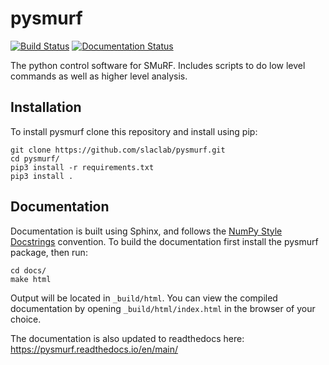 # pysmurf

[![Build Status](https://github.com/slaclab/pysmurf/workflows/CI/CD/badge.svg)](https://github.com/slaclab/pysmurf/actions?query=workflow%3ACI%2FCD) [![Documentation Status](https://readthedocs.org/projects/pysmurf/badge/?version=main)](https://pysmurf.readthedocs.io/en/main/?badge=main)

The python control software for SMuRF. Includes scripts to do low level
commands as well as higher level analysis.

## Installation
To install pysmurf clone this repository and install using pip:

```
git clone https://github.com/slaclab/pysmurf.git
cd pysmurf/
pip3 install -r requirements.txt
pip3 install .
```

## Documentation
Documentation is built using Sphinx, and follows the [NumPy Style
Docstrings][1] convention. To build the documentation first install
the pysmurf package, then run:

```
cd docs/
make html
```

Output will be located in `_build/html`. You can view the compiled
documentation by opening `_build/html/index.html` in the browser of your choice.

The documentation is also updated to readthedocs here: https://pysmurf.readthedocs.io/en/main/

[1]: https://sphinxcontrib-napoleon.readthedocs.io/en/latest/example_numpy.html
